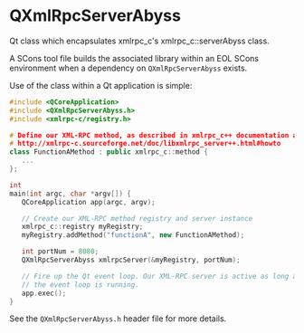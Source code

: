 # QXmlRpcServerAbyss
Qt class which encapsulates xmlrpc_c's xmlrpc_c::serverAbyss class.

A SCons tool file builds the associated library within an EOL SCons environment when a dependency on `QXmlRpcServerAbyss` exists.

Use of the class within a Qt application is simple:

```C++
#include <QCoreApplication>
#include <QXmlRpcServerAbyss.h>
#include <xmlrpc-c/registry.h>

# Define our XML-RPC method, as described in xmlrpc_c++ documentation at:
# http://xmlrpc-c.sourceforge.net/doc/libxmlrpc_server++.html#howto
class FunctionAMethod : public xmlrpc_c::method {
   ...
};

int
main(int argc, char *argv[]) {
   QCoreApplication app(argc, argv);

   // Create our XML-RPC method registry and server instance
   xmlrpc_c::registry myRegistry;
   myRegistry.addMethod("functionA", new FunctionAMethod);

   int portNum = 8080;
   QXmlRpcServerAbyss xmlrpcServer(&myRegistry, portNum);

   // Fire up the Qt event loop. Our XML-RPC server is active as long as
   // the event loop is running.
   app.exec();
}
```
See the `QXmlRpcServerAbyss.h` header file for more details.
